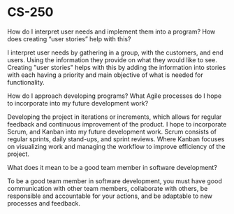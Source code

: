 # CS-250
How do I interpret user needs and implement them into a program? How does creating “user stories” help with this?

I interpret user needs by gathering in a group, with the customers, and end users. Using the information they provide on what they would like to see. Creating "user stories" helps with this by adding the information into stories with each having a priority and main objective of what is needed for functionality.

How do I approach developing programs? What Agile processes do I hope to incorporate into my future development work?

Developing the project in iterations or increments, which allows for regular feedback and continuous improvement of the product. I hope to incorporate Scrum, and Kanban into my future development work. Scrum consists of regular sprints, daily stand-ups, and sprint reviews. Where Kanban focuses on visualizing work and managing the workflow to improve efficiency of the project.

What does it mean to be a good team member in software development?

To be a good team member in software development, you must have good communication with other team members, collaborate with others, be responsible and accountable for your actions, and be adaptable to new processes and feedback.
